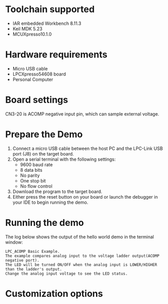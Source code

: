 Toolchain supported
===================
- IAR embedded Workbench 8.11.3
- Keil MDK 5.23
- MCUXpresso10.1.0

Hardware requirements
=====================
- Micro USB cable
- LPCXpresso54608 board
- Personal Computer

Board settings
==============
CN3-20 is ACOMP negative input pin, which can sample external voltage.

Prepare the Demo
================
1.  Connect a micro USB cable between the host PC and the LPC-Link USB port (J8) on the target board.
2.  Open a serial terminal with the following settings:
    - 9600 baud rate
    - 8 data bits
    - No parity
    - One stop bit
    - No flow control
3.  Download the program to the target board.
4.  Either press the reset button on your board or launch the debugger in your IDE to begin running the demo.

Running the demo
================
The log below shows the output of the hello world demo in the terminal window:
~~~~~~~~~~~~~~~~~~~~~~~~~~~~~~~~~~~
LPC_ACOMP Basic Example.
The example compares analog input to the voltage ladder output(ACOMP negative port).
The LED will be turned ON/OFF when the analog input is LOWER/HIGHER than the ladder's output.
Change the analog input voltage to see the LED status.
~~~~~~~~~~~~~~~~~~~~~~~~~~~~~~~~~~~
Customization options
=====================


